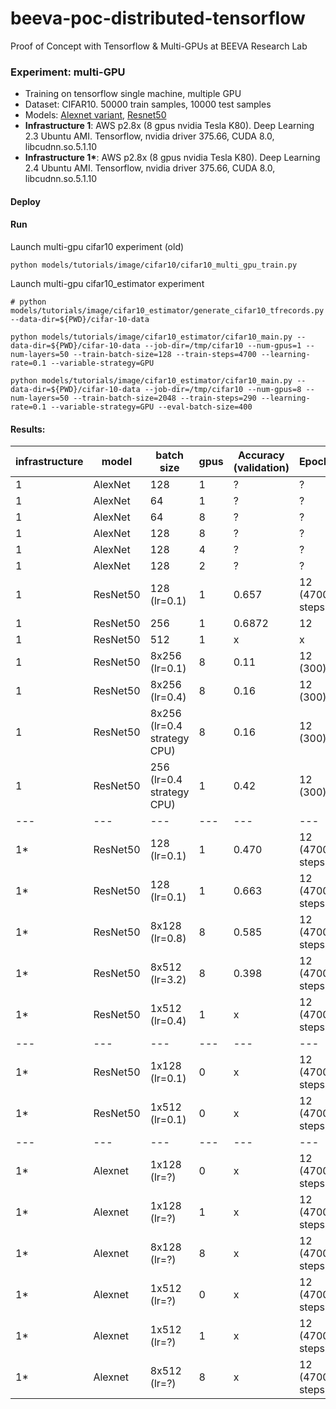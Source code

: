 # beeva-poc-distributed-tensorflow
Proof of Concept with Tensorflow & Multi-GPUs at BEEVA Research Lab

### Experiment: multi-GPU

* Training on tensorflow single machine, multiple GPU
* Dataset: CIFAR10. 50000 train samples, 10000 test samples
* Models: [Alexnet variant](https://www.tensorflow.org/tutorials/deep_cnn#training_a_model_using_multiple_gpu_cards), [Resnet50](https://github.com/tensorflow/models/tree/master/tutorials/image/cifar10_estimator) 
* **Infrastructure 1**: AWS p2.8x (8 gpus nvidia Tesla K80). Deep Learning 2.3 Ubuntu AMI. Tensorflow, nvidia driver 375.66, CUDA 8.0, libcudnn.so.5.1.10
* **Infrastructure 1\***: AWS p2.8x (8 gpus nvidia Tesla K80). Deep Learning 2.4 Ubuntu AMI. Tensorflow, nvidia driver 375.66, CUDA 8.0, libcudnn.so.5.1.10

#### Deploy

#### Run

Launch multi-gpu cifar10 experiment (old)
```
python models/tutorials/image/cifar10/cifar10_multi_gpu_train.py
```

Launch multi-gpu cifar10_estimator experiment
```
# python models/tutorials/image/cifar10_estimator/generate_cifar10_tfrecords.py --data-dir=${PWD}/cifar-10-data

python models/tutorials/image/cifar10_estimator/cifar10_main.py --data-dir=${PWD}/cifar-10-data --job-dir=/tmp/cifar10 --num-gpus=1 --num-layers=50 --train-batch-size=128 --train-steps=4700 --learning-rate=0.1 --variable-strategy=GPU

python models/tutorials/image/cifar10_estimator/cifar10_main.py --data-dir=${PWD}/cifar-10-data --job-dir=/tmp/cifar10 --num-gpus=8 --num-layers=50 --train-batch-size=2048 --train-steps=290 --learning-rate=0.1 --variable-strategy=GPU --eval-batch-size=400
```



#### Results:

| infrastructure | model | batch size | gpus | Accuracy (validation) | Epochs | Throughput | GPU util
| --- | --- | --- | --- | --- | --- | --- | ---
| 1 | AlexNet | 128 | 1 | ? | ? | 4300 | ? 
| 1 | AlexNet | 64 | 1 | ? | ? | 4300 | ?
| 1 | AlexNet | 64 | 8 | ? | ? | 19000 | 55%
| 1 | AlexNet | 128 | 8 | ? | ? | 20000 | 63%
| 1 | AlexNet | 128 | 4 | ? | ? | 16000 | 93%
| 1 | AlexNet | 128 | 2 | ? | ? | 8500 | 94%
| 1 | ResNet50 | 128 (lr=0.1) | 1 | 0.657 | 12 (4700 steps) | 700 | 80%
| 1 | ResNet50 | 256 | 1 | 0.6872 | 12 | 800 | 90%
| 1 | ResNet50 | 512 | 1 | x | x | 900 | 95%
| 1 | ResNet50 | 8x256 (lr=0.1)| 8 | 0.11 | 12 (300) | 5000 | 90%
| 1 | ResNet50 | 8x256 (lr=0.4)| 8 | 0.16 | 12 (300) | 5300 | 90%
| 1 | ResNet50 | 8x256 (lr=0.4 strategy CPU)| 8 | 0.16 | 12 (300) | 5700 | 80%
| 1 | ResNet50 | 256 (lr=0.4 strategy CPU) | 1 | 0.42 | 12 (300) | 3500 | 80%
| --- | --- | --- | --- | --- | --- | --- | ---
| 1* | ResNet50 | 128 (lr=0.1) | 1 | 0.470 | 12 (4700 steps) | 700 | 80%
| 1* | ResNet50 | 128 (lr=0.1) | 1 | 0.663 | 12 (4700 steps) | 700 | 80%
| 1* | ResNet50 | 8x128 (lr=0.8) | 8 | 0.585 | 12 (4700 steps) | 4100 | 60%
| 1* | ResNet50 | 8x512 (lr=3.2) | 8 | 0.398 | 12 (4700 steps) | 5900 | 95%
| 1* | ResNet50 | 1x512 (lr=0.4) | 1 | x | 12 (4700 steps) | 900 | 95%
| --- | --- | --- | --- | --- | --- | --- | ---
| 1* | ResNet50 | 1x128 (lr=0.1) | 0 | x | 12 (4700 steps) | 110 | 0%
| 1* | ResNet50 | 1x512 (lr=0.1) | 0 | x | 12 (4700 steps) | 100 | 0%
| --- | --- | --- | --- | --- | --- | --- | ---
| 1* | Alexnet | 1x128 (lr=?) | 0 | x | 12 (4700 steps) | 1200 | 0%
| 1* | Alexnet | 1x128 (lr=?) | 1 | x | 12 (4700 steps) | 4300 | 95%
| 1* | Alexnet | 8x128 (lr=?) | 8 | x | 12 (4700 steps) | 20000 | 70%
| 1* | Alexnet | 1x512 (lr=?) | 0 | x | 12 (4700 steps) | 1500 | 0%
| 1* | Alexnet | 1x512 (lr=?) | 1 | x | 12 (4700 steps) | 4500 | 98%
| 1* | Alexnet | 8x512 (lr=?) | 8 | x | 12 (4700 steps) | 20000 | 0% to 100%


